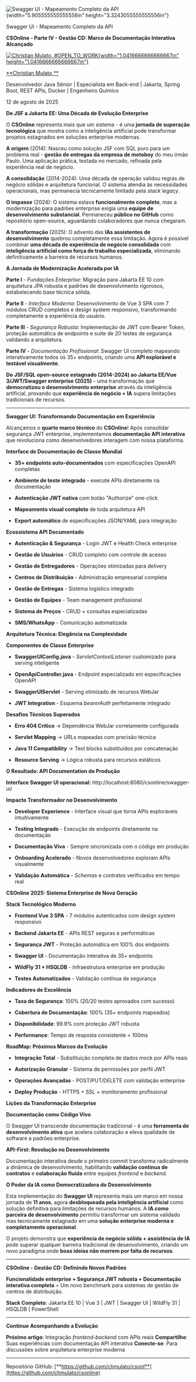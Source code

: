 ![Swagger UI - Mapeamento Completo da API](temp_media/media/image1.png){width="5.905555555555556in" height="3.3243055555555556in"}

Swagger UI - Mapeamento Completo da API

**CSOnline - Parte IV - Gestão CD: Marco de Documentação Interativa Alcançado**

[![Christian Mulato, #OPEN_TO_WORK](temp_media/media/image2.jpeg){width="1.0416666666666667in" height="1.0416666666666667in"}](https://www.linkedin.com/in/chmulato/)

[**Christian Mulato **](https://www.linkedin.com/in/chmulato/)

Desenvolvedor Java Sênior \| Especialista em Back-end \| Jakarta, Spring Boot, REST APIs, Docker \| Engenheiro Químico

12 de agosto de 2025

**De JSF a Jakarta EE: Uma Década de Evolução Enterprise**

O **CSOnline** representa mais que um sistema - é uma **jornada de superação tecnológica** que mostra como a inteligência artificial pode transformar projetos estagnados em soluções enterprise modernas.

**A origem** (2014): Nasceu como solução JSF com SQL puro para um problema real - **gestão de entregas da empresa de motoboy** do meu irmão Paulo. Uma aplicação prática, testada no mercado, refinada pela experiência real de negócio.

**A consolidação** (2014-2024): Uma década de operação validou regras de negócio sólidas e arquitetura funcional. O sistema atendia às necessidades operacionais, mas permanecia tecnicamente limitado pela *stack legacy*.

**O impasse** (2024): O sistema estava **funcionalmente completo**, mas a modernização para padrões enterprise exigia uma **equipe de desenvolvimento substancial**. Permaneceu **público no GitHub** como repositório open-source, aguardando colaboradores que nunca chegaram.

**A transformação** (2025): O advento das **IAs assistentes de desenvolvimento** quebrou completamente essa limitação. Agora é possível combinar **uma década de experiência de negócio consolidada** com **inteligência artificial como força de trabalho especializada**, eliminando definitivamente a barreira de recursos humanos.

**A Jornada de Modernização Acelerada por IA**

**Parte I** - *Fundações Enterprise*: Migração para Jakarta EE 10 com arquitetura JPA robusta e padrões de desenvolvimento rigorosos, estabelecendo base técnica sólida.

**Parte II** - *Interface Moderna*: Desenvolvimento de Vue 3 SPA com 7 módulos CRUD completos e design system responsivo, transformando completamente a experiência do usuário.

**Parte III** - *Segurança Robusta*: Implementação de JWT com Bearer Token, proteção automática de endpoints e suite de 20 testes de segurança validando a arquitetura.

**Parte IV** - *Documentação Profissional*: Swagger UI completo mapeando interativamente todos os 35+ endpoints, criando uma **API explorável e testável visualmente**.

**Do JSF/SQL open-source estagnado (2014-2024) ao Jakarta EE/Vue 3/JWT/Swagger enterprise (2025)** - uma transformação que **democratizou o desenvolvimento enterprise** através da inteligência artificial, provando que **experiência de negócio + IA** supera limitações tradicionais de recursos.

------------------------------------------------------------------------

**Swagger UI: Transformando Documentação em Experiência**

Alcançamos o **quarto marco técnico** do **CSOnline**! Após consolidar segurança JWT enterprise, implementamos **documentação API interativa** que revoluciona como desenvolvedores interagem com nossa plataforma.

**Interface de Documentação de Classe Mundial**

- **35+ endpoints auto-documentados** com especificações OpenAPI completas

- **Ambiente de teste integrado** - execute APIs diretamente na documentação

- **Autenticação JWT nativa** com botão "Authorize" one-click

- **Mapeamento visual completo** de toda arquitetura API

- **Export automático** de especificações JSON/YAML para integração

**Ecossistema API Documentado**

- **Autenticação & Segurança** - Login JWT e Health Check enterprise

- **Gestão de Usuários** - CRUD completo com controle de acesso

- **Gestão de Entregadores** - Operações otimizadas para delivery

- **Centros de Distribuição** - Administração empresarial completa

- **Gestão de Entregas** - Sistema logístico integrado

- **Gestão de Equipes** - Team management profissional

- **Sistema de Preços** - CRUD + consultas especializadas

- **SMS/WhatsApp** - Comunicação automatizada

**Arquitetura Técnica: Elegância na Complexidade**

**Componentes de Classe Enterprise**

- **SwaggerUIConfig.java** - *ServletContextListener* customizado para serving inteligente

- **OpenApiController.java** - Endpoint especializado em especificações OpenAPI

- **SwaggerUIServlet** - Serving otimizado de recursos WebJar

- **JWT Integration** - Esquema *bearerAuth* perfeitamente integrado

**Desafios Técnicos Superados**

- **Erro 404 Crítico** → Dependência WebJar corretamente configurada

- **Servlet Mapping** → URLs mapeadas com precisão técnica

- **Java 11 Compatibility** → Text blocks substituídos por concatenação

- **Resource Serving** → Lógica robusta para recursos estáticos

**O Resultado: API Documentation de Produção**

**Interface Swagger UI operacional:** http://localhost:8080/csonline/swagger-ui/

**Impacto Transformador no Desenvolvimento**

- **Developer Experience** - Interface visual que torna APIs exploráveis intuitivamente

- **Testing Integrado** - Execução de endpoints diretamente na documentação

- **Documentação Viva** - Sempre sincronizada com o código em produção

- **Onboarding Acelerado** - Novos desenvolvedores exploram APIs visualmente

- **Validação Automática** - *Schemas* e contratos verificados em tempo real

**CSOnline 2025: Sistema Enterprise de Nova Geração**

**Stack Tecnológico Moderno**

- **Frontend Vue 3 SPA** - 7 módulos autenticados com design system responsivo

- **Backend Jakarta EE** - APIs REST seguras e performáticas

- **Segurança JWT** - Proteção automática em 100% dos endpoints

- **Swagger UI** - Documentação interativa de 35+ endpoints

- **WildFly 31 + HSQLDB** - Infraestrutura enterprise em produção

- **Testes Automatizados** - Validação contínua de segurança

**Indicadores de Excelência**

- **Taxa de Segurança**: 100% (20/20 testes aprovados com sucesso)

- **Cobertura de Documentação**: 100% (35+ endpoints mapeados)

- **Disponibilidade**: 99.9% com proteção JWT robusta

- **Performance**: Tempo de resposta consistente \< 100ms

**RoadMap: Próximos Marcos da Evolução**

- **Integração Total** - Substituição completa de dados mock por APIs reais

- **Autorização Granular** - Sistema de permissões por perfil JWT

- **Operações Avançadas** - POST/PUT/DELETE com validação enterprise

- **Deploy Produção** - HTTPS + SSL + monitoramento profissional

**Lições da Transformação Enterprise**

**Documentação como Código Vivo**

O Swagger UI transcende documentação tradicional - é uma **ferramenta de desenvolvimento ativa** que acelera colaboração e eleva qualidade de software a padrões enterprise.

**API-First: Revolução no Desenvolvimento**

Documentação interativa desde o primeiro commit transforma radicalmente a dinâmica de desenvolvimento, habilitando **validação contínua de contratos** e **colaboração fluida** entre equipes *frontend* e *backend*.

**O Poder da IA como Democratizadora do Desenvolvimento**

Esta implementação do **Swagger UI** representa mais um marco em nossa jornada de **11 anos**, agora **desbloqueada pela inteligência artificial** como solução definitiva para limitações de recursos humanos. A **IA como parceira de desenvolvimento** permitiu transformar um sistema validado mas tecnicamente estagnado em uma **solução enterprise moderna e completamente operacional**.

O projeto demonstra que **experiência de negócio sólida + assistência de IA** pode superar qualquer barreira tradicional de desenvolvimento, criando um novo paradigma onde **boas ideias não morrem por falta de recursos**.

------------------------------------------------------------------------

**CSOnline - Gestão CD: Definindo Novos Padrões**

**Funcionalidade enterprise + Segurança JWT robusta + Documentação interativa completa** = Um novo benchmark para sistemas de gestão de centros de distribuição.

**Stack Completo**: Jakarta EE 10 \| Vue 3 \| JWT \| Swagger UI \| WildFly 31 \| HSQLDB \| PowerShell

------------------------------------------------------------------------

**Continue Acompanhando a Evolução**

**Próximo artigo**: Integração *frontend-backend* com APIs reais **Compartilhe**: Suas experiências com documentação API interativa **Conecte-se**: Para discussões sobre arquitetura enterprise moderna

------------------------------------------------------------------------

Repositório GitHub: [**https://github.com/chmulato/csonl**](https://github.com/chmulato/csonline)
